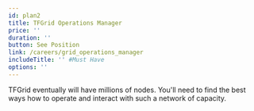 ```yaml
---
id: plan2
title: TFGrid Operations Manager
price: ''
duration: ''
button: See Position
link: /careers/grid_operations_manager
includeTitle: '' #Must Have
options: ''
---
```


TFGrid eventually will have millions of nodes. You'll need to find the best ways how to operate and interact with such a network of capacity.

<!-- Passion at bringing a positive change to the world, Fluency in at least 2 dev languages, Understanding how to run a LARGE scale cloud, Fluent in English, Understand & follow Pareto 20/80 rule -->
